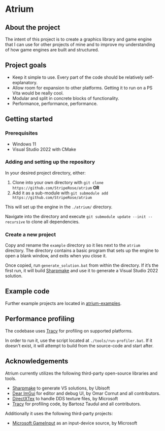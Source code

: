 # Atrium

## About the project

The intent of this project is to create a graphics library and game engine that I can use for other projects of mine and to improve my understanding of how game engines are built and structured.

## Project goals

* Keep it simple to use. Every part of the code should be relatively self-explanatory.
* Allow room for expansion to other platforms. Getting it to run on a PS Vita would be really cool.
* Modular and split in concrete blocks of functionality.
* Performance, performance, performance.

## Getting started

### Prerequisites

 * Windows 11
 * Visual Studio 2022 with CMake

### Adding and setting up the repository

In your desired project directory, either:

1. Clone into your own directory with `git clone https://github.com/StripeRose/atrium` **OR**
2. Add it as a sub-module with `git submodule add https://github.com/StripeRose/atrium`

This will set up the engine in the `./atrium/` directory.

Navigate into the directory and execute `git submodule update --init --recursive` to clone all dependencies.

### Create a new project

Copy and rename the `example` directory so it lies next to the `atrium` directory.
The directory contains a basic program that sets up the engine to open a blank window, and exits when you close it.

Once copied, run `generate_solution.bat` from within the directory. If it’s the first run, it will build [Sharpmake](https://github.com/ubisoft/Sharpmake/) and use it to generate a Visual Studio 2022 solution.

## Example code

Further example projects are located in [atrium-examples](https://github.com/StripeRose/atrium-examples).

## Performance profiling

The codebase uses [Tracy](https://github.com/wolfpld/tracy) for profiling on supported platforms.

In order to run it, use the script located at `./tools/run-profiler.bat`.
If it doesn't exist, it will attempt to build from the source-code and start after.

## Acknowledgements

Atrium currently utilizes the following third-party open-source libraries and tools.

- [Sharpmake](https://github.com/ubisoft/Sharpmake/) to generate VS solutions, by Ubisoft
- [Dear ImGui](https://github.com/ocornut/imgui/) for editor and debug UI, by Omar Cornut and all contributors.
- [DirectXTex](https://github.com/Microsoft/DirectXTex/) to handle DDS texture files, by Microsoft
- [Tracy](https://github.com/wolfpld/tracy/) for profiling code, by Bartosz Taudul and all contributors.

Additionally it uses the following third-party projects:

- [Microsoft GameInput](https://aka.ms/gameinput) as an input-device source, by Microsoft
